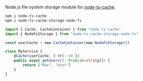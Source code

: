 Node.js file system storage module for [node-ts-cache](https://www.npmjs.com/package/node-ts-cache).

```bash
npm i node-ts-cache
npm i node-ts-cache-storage-node-fs
```

```ts
import { Cache, CacheContainer } from "node-ts-cache"
import { NodeFsStorage } from "node-ts-cache-storage-node-fs"

const userCache = new CacheContainer(new NodeFsStorage())

class MyService {
    @Cache(userCache, { ttl: 60 })
    public async getUsers(): Promise<string[]> {
        return ["Max", "User"]
    }
}
```
